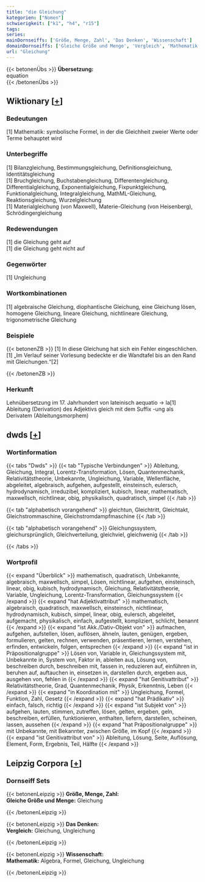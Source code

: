 ```yaml
---
title: "die Gleichung"
kategorien: ["Nomen"]
schwierigkeit: ["k1", "h4", "r15"]
tags:
series:
mainDornseiffs: ['Größe, Menge, Zahl', 'Das Denken', 'Wissenschaft']
domainDornseiffs: ['Gleiche Größe und Menge', 'Vergleich', 'Mathematik']
url: "Gleichung"
---
```


{{< betonenÜbs >}}
**Übersetzung:**  
equation  
{{< /betonenÜbs >}}

## Wiktionary [[+](https://de.wiktionary.org/wiki/Gleichung)]

### Bedeutungen
[1] Mathematik: symbolische Formel, in der die Gleichheit zweier Werte oder Terme behauptet wird  

### Unterbegriffe
[1] Bilanzgleichung, Bestimmungsgleichung, Definitionsgleichung, Identitätsgleichung  
[1] Bruchgleichung, Buchstabengleichung, Differentengleichung, Differentialgleichung, Exponentialgleichung, Fixpunktgleichung, Funktionalgleichung, Integralgleichung, MathML-Gleichung, Reaktionsgleichung, Wurzelgleichung  
[1] Materialgleichung (von Maxwell), Materie-Gleichung (von Heisenberg), Schrödingergleichung  

### Redewendungen
[1] die Gleichung geht auf  
[1] die Gleichung geht nicht auf  

### Gegenwörter
[1] Ungleichung  

### Wortkombinationen
[1] algebraische Gleichung, diophantische Gleichung, eine Gleichung lösen, homogene Gleichung, lineare Gleichung, nichtlineare Gleichung, trigonometrische Gleichung  

### Beispiele
{{< betonenZB >}}
[1] In diese Gleichung hat sich ein Fehler eingeschlichen.  
[1] „Im Verlauf seiner Vorlesung bedeckte er die Wandtafel bis an den Rand mit Gleichungen.“[2]  

{{< /betonenZB >}}
### Herkunft
Lehnübersetzung im 17. Jahrhundert von lateinisch aequatio → la[1]  
Ableitung (Derivation) des Adjektivs gleich mit dem Suffix -ung als Derivatem (Ableitungsmorphem)  



## dwds [[+](https://www.dwds.de/wb/Gleichung)]

### Wortinformation
{{< tabs "Dwds" >}}
{{< tab "Typische Verbindungen" >}}
Ableitung, Gleichung, Integral, Lorentz-Transformation, Lösen, Quantenmechanik, Relativitätstheorie, Unbekannte, Ungleichung, Variable, Wellenfläche, abgeleitet, algebraisch, aufgehen, aufgestellt, einsteinsch, eulersch, hydrodynamisch, irreduzibel, kompliziert, kubisch, linear, mathematisch, maxwellsch, nichtlinear, obig, physikalisch, quadratisch, simpel
{{< /tab >}}

{{< tab "alphabetisch vorangehend" >}}
gleichtun, Gleichtritt, Gleichtakt, Gleichstrommaschine, Gleichstromdampfmaschine
{{< /tab >}}

{{< tab "alphabetisch vorangehend" >}}
Gleichungssystem, gleichursprünglich, Gleichverteilung, gleichviel, gleichwenig
{{< /tab >}}

{{< /tabs >}}

### Wortprofil
{{< expand "Überblick" >}} mathematisch, quadratisch, Unbekannte, algebraisch, maxwellsch, simpel, Lösen, nichtlinear, aufgehen, einsteinsch, linear, obig, kubisch, hydrodynamisch, Gleichung, Relativitätstheorie, Variable, Ungleichung, Lorentz-Transformation, Gleichungssystem {{< /expand >}}
{{< expand "hat Adjektivattribut" >}} mathematisch, algebraisch, quadratisch, maxwellsch, einsteinsch, nichtlinear, hydrodynamisch, kubisch, simpel, linear, obig, eulersch, abgeleitet, aufgemacht, physikalisch, einfach, aufgestellt, kompliziert, schlicht, benannt {{< /expand >}}
{{< expand "ist Akk./Dativ-Objekt von" >}} aufmachen, aufgehen, aufstellen, lösen, auflösen, ähneln, lauten, genügen, ergeben, formulieren, gelten, rechnen, verwenden, präsentieren, lernen, verstehen, erfinden, entwickeln, folgen, entsprechen {{< /expand >}}
{{< expand "ist in Präpositionalgruppe" >}} Lösen von, Variable in, Gleichungssystem mit, Unbekannte in, System von, Faktor in, ableiten aus, Lösung von, beschreiben durch, beschreiben mit, fassen in, reduzieren auf, einführen in, beruhen auf, auftauchen in, einsetzen in, darstellen durch, ergeben aus, ausgehen von, fehlen in {{< /expand >}}
{{< expand "hat Genitivattribut" >}} Relativitätstheorie, Grad, Quantenmechanik, Physik, Erkenntnis, Leben {{< /expand >}}
{{< expand "in Koordination mit" >}} Ungleichung, Formel, Funktion, Zahl, Gesetz {{< /expand >}}
{{< expand "hat Prädikativ" >}} einfach, falsch, richtig {{< /expand >}}
{{< expand "ist Subjekt von" >}} aufgehen, lauten, stimmen, zutreffen, lösen, gelten, ergeben, geln, beschreiben, erfüllen, funktionieren, enthalten, liefern, darstellen, scheinen, lassen, aussehen {{< /expand >}}
{{< expand "hat Präpositionalgruppe" >}} mit Unbekannte, mit Bekannter, zwischen Größe, im Kopf {{< /expand >}}
{{< expand "ist Genitivattribut von" >}} Ableitung, Lösung, Seite, Auflösung, Element, Form, Ergebnis, Teil, Hälfte {{< /expand >}}

## Leipzig Corpora [[+](https://corpora.uni-leipzig.de/en/res?word=Gleichung&corpusId=deu_newscrawl-public_2018)]

### Dornseiff Sets
{{< betonenLeipzig >}}
**Größe, Menge, Zahl:**  
**Gleiche Größe und Menge:** Gleichung  

{{< /betonenLeipzig >}}


{{< betonenLeipzig >}}
**Das Denken:**  
**Vergleich:** Gleichung, Ungleichung  

{{< /betonenLeipzig >}}


{{< betonenLeipzig >}}
**Wissenschaft:**  
**Mathematik:** Algebra, Formel, Gleichung, Ungleichung  

{{< /betonenLeipzig >}}
